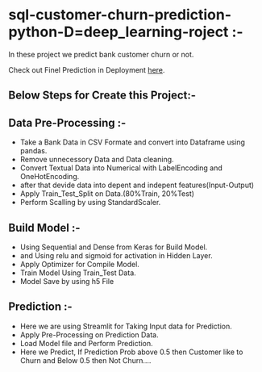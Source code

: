 # sql-customer-churn-prediction-python-D=deep_learning-roject :-
In these project we predict bank customer churn or not.

Check out Finel Prediction in Deployment [here](https://annclassificationchurn-kudho3ex34vh9fee757bsz.streamlit.app/).

## Below Steps for Create this Project:-
## Data Pre-Processing :-
- Take a Bank Data in CSV Formate and convert into Dataframe using pandas.
- Remove unnecessory Data and Data cleaning.
- Convert Textual Data into Numerical with LabelEncoding and OneHotEncoding.
- after that devide data into depent and indepent features(Input-Output)
- Apply Train_Test_Split on Data.(80%Train, 20%Test)
- Perform Scalling by using StandardScaler.

## Build Model :-
- Using Sequential and Dense from Keras for Build Model.
- and Using relu and sigmoid for activation in Hidden Layer.
- Apply Optimizer for Compile Model.
- Train Model Using Train_Test Data.
- Model Save by using h5 File

## Prediction :-
- Here we are using Streamlit for Taking Input data for Prediction.
- Apply Pre-Processing on Prediction Data.
- Load Model file and Perform Prediction.
- Here we Predict, If Prediction Prob above 0.5 then Customer like to Churn and Below 0.5 then Not Churn....
